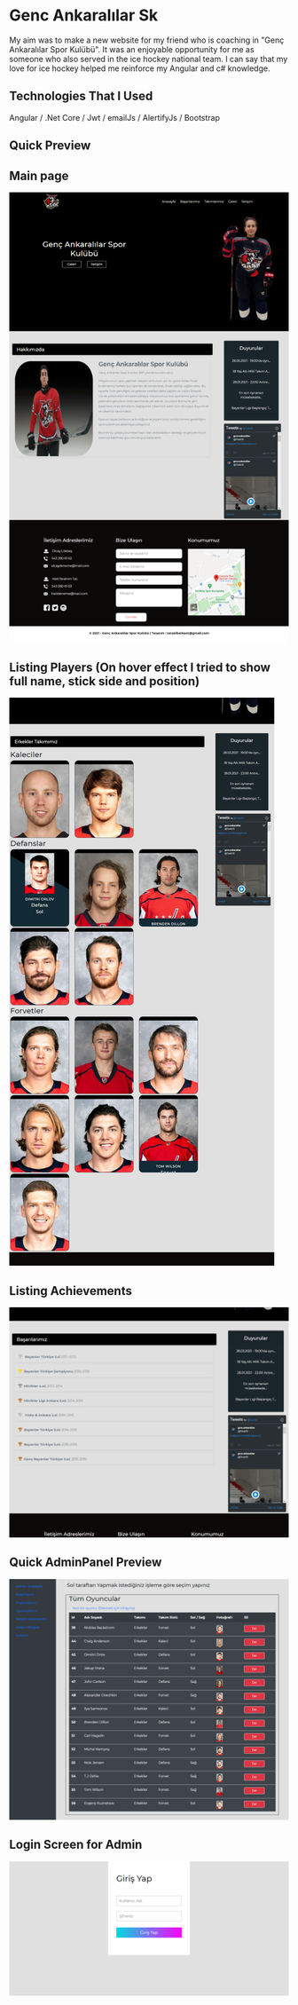 # Genc Ankaralılar Sk 

My aim was to make a new website for my friend who is coaching in "Genç Ankaralılar Spor Kulübü". It was an enjoyable opportunity for me as someone who also served in the ice hockey national team. I can say that my love for ice hockey helped me reinforce my Angular and c# knowledge. 

## Technologies That I Used
Angular /  .Net Core / Jwt / emailJs / AlertifyJs / Bootstrap

## Quick Preview

## Main page
![](media/mainPage.png)

## Listing Players (On hover effect I tried to show full name, stick side and position)
![](media/listingPlayers.jpg)

## Listing Achievements
![](media/achievementsPage.jpg)

## Quick AdminPanel Preview
![](media/adminPanelListingPlayers.png)

## Login Screen for Admin
![](media/loginScreen.png)

